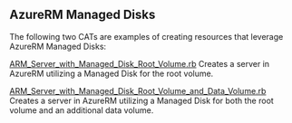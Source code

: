 ## AzureRM Managed Disks

The following two CATs are examples of creating resources that leverage AzureRM Managed Disks:

[ARM_Server_with_Managed_Disk_Root_Volume.rb](ARM_Server_with_Managed_Disk_Root_Volume.rb)
Creates a server in AzureRM utilizing a Managed Disk for the root volume.

[ARM_Server_with_Managed_Disk_Root_Volume_and_Data_Volume.rb](ARM_Server_with_Managed_Disk_Root_Volume_and_Data_Volume.rb)
Creates a server in AzureRM utilizing a Managed Disk for both the root volume and an additional data volume.

